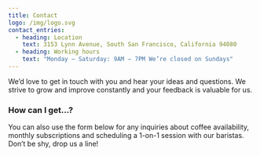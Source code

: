 ```yaml
---
title: Contact
logo: /img/logo.svg
contact_entries:
  - heading: Location
    text: 3153 Lynn Avenue, South San Francisco, California 94080
  - heading: Working hours
    text: "Monday – Saturday: 9AM – 7PM We’re closed on Sundays"
---
```

We’d love to get in touch with you and hear your ideas and
questions. We strive to grow and improve constantly and your feedback
is valuable for us.

<h3>How can I get…?</h3>You can also use the form below for any inquiries about coffee availability, monthly subscriptions and scheduling a 1-on-1 session with our baristas. Don’t be shy, drop us a line!